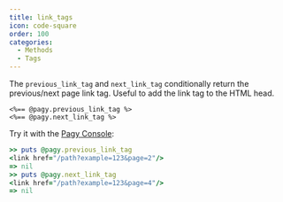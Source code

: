 ```yaml
---
title: link_tags
icon: code-square
order: 100
categories:
  - Methods
  - Tags
---
```


The `previous_link_tag` and `next_link_tag` conditionally return the previous/next page link tag. Useful to add the link tag to the HTML head.

```erb
<%== @pagy.previous_link_tag %>
<%== @pagy.next_link_tag %>
```

Try it with the [Pagy Console](../../sandbox/console.md):

```ruby
>> puts @pagy.previous_link_tag
<link href="/path?example=123&page=2"/>
=> nil
>> puts @pagy.next_link_tag
<link href="/path?example=123&page=4"/>
=> nil
```
